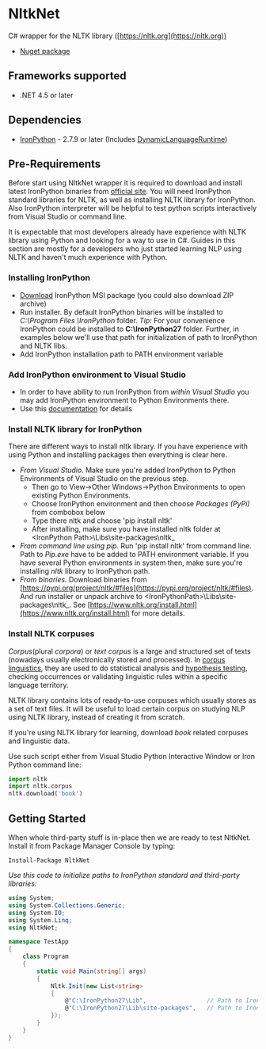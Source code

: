 # NltkNet

C# wrapper for the NLTK library ([https://nltk.org](https://nltk.org))

- [Nuget package](https://www.nuget.org/packages/NltkNet/)

## **Frameworks supported**

- .NET 4.5 or later

## **Dependencies**

- [IronPython](https://www.nuget.org/packages/IronPython) - 2.7.9 or later (Includes [DynamicLanguageRuntime](https://www.nuget.org/packages/DynamicLanguageRuntime/))

## **Pre-Requirements**

Before start using NltkNet wrapper it is required to download and install latest IronPython binaries from [official site](http://ironpython.net/). You will need IronPython standard libraries for NLTK, as well as installing NLTK library for IronPython. Also IronPython interpreter will be helpful to test python scripts interactively from Visual Studio or command line.

It is expectable that most developers already have experience with NLTK library using Python and looking for a way to use in C#. Guides in this section are mostly for a developers who just started learning NLP using NLTK and haven&#39;t much experience with Python.

### **Installing IronPython**

- [Download](http://ironpython.net/download/) IronPython MSI package (you could also download ZIP archive)
- Run installer. By default IronPython binaries will be installed to _C:\Program Files \IronPython_ folder. _Tip:_ For your convenience IronPython could be installed to **C:\IronPython27** folder. Further, in examples below we&#39;ll use that path for initialization of path to IronPython and NLTK libs.
- Add IronPython installation path to PATH environment variable

### **Add IronPython environment to Visual Studio**

- In order to have ability to run IronPython from _within Visual Studio_ you may add IronPython environment to Python Environments there.
- Use this [documentation](https://docs.microsoft.com/en-us/visualstudio/python/managing-python-environments-in-visual-studio) for details

### **Install NLTK library for IronPython**

There are different ways to install nltk library. If you have experience with using Python and installing packages then everything is clear here.

- _From Visual Studio._ Make sure you&#39;re added IronPython to Python Environments of Visual Studio on the previous step.
  - Then go to View-&gt;Other Windows-&gt;Python Environments to open existing Python Environments.
  - Choose IronPython environment and then choose _Packages (PyPi)_ from combobox below
  - Type there nltk and choose &#39;pip install nltk&#39;
  - After installing, make sure you have installed nltk folder at &lt;IronPython Path&gt;\Libs\site-packages\nltk_
- _From command line using pip._ Run &#39;pip install nltk&#39; from command line. Path to _Pip.exe_ have to be added to PATH environment variable. If you have several Python environments in system then, make sure you&#39;re installing _nltk_ library to IronPython path.
- _From binaries._ Download binaries from [https://pypi.org/project/nltk/#files](https://pypi.org/project/nltk/#files). And run installer or unpack archive to &lt;IronPythonPath&gt;\Libs\site-packages\nltk_. See [https://www.nltk.org/install.html](https://www.nltk.org/install.html) for more details.

### **Install NLTK corpuses**

_Corpus_(plural _corpora_) or _text corpus_ is a large and structured set of texts (nowadays usually electronically stored and processed). In [corpus linguistics](https://en.wikipedia.org/wiki/Corpus_linguistics), they are used to do statistical analysis and [hypothesis testing](https://en.wikipedia.org/wiki/Statistical_hypothesis_testing), checking occurrences or validating linguistic rules within a specific language territory.

NLTK library contains lots of ready-to-use corpuses which usually stores as a set of text files. It will be useful to load certain corpus on studying NLP using NLTK library, instead of creating it from scratch.

If you&#39;re using NLTK library for learning, download _book_ related corpuses and linguistic data.

Use such script either from Visual Studio Python Interactive Window or Iron Python command line:

```python
import nltk 
import nltk.corpus
nltk.download('book')
```

## Getting Started

When whole third-party stuff is in-place then we are ready to test NltkNet. Install it from Package Manager Console by typing:

```
Install-Package NltkNet
```

*Use this code to initialize paths to IronPython standard and third-party libraries:*
```C#
using System;
using System.Collections.Generic;
using System.IO;
using System.Linq;
using NltkNet;

namespace TestApp
{
    class Program
    {        
        static void Main(string[] args)
        {
            Nltk.Init(new List<string>
            {
                @"C:\IronPython27\Lib",                 // Path to IronPython standard libraries
                @"C:\IronPython27\Lib\site-packages",   // Path to IronPython third-party libraries
            });           
        }
    }
}
```




